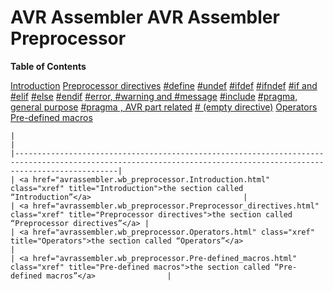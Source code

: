 AVR Assembler AVR Assembler Preprocessor
========================================

**Table of Contents**

<span class="section"> [Introduction](avrassembler.wb_preprocessor.Introduction.html) </span>
<span class="section"> [Preprocessor directives](avrassembler.wb_preprocessor.Preprocessor_directives.html) </span>
<span class="section"> [\#define](avrassembler.wb_preprocessor.define.html) </span>
<span class="section"> [\#undef](avrassembler.wb_preprocessor.undef.html) </span>
<span class="section"> [\#ifdef](avrassembler.wb_preprocessor.ifdef.html) </span>
<span class="section"> [\#ifndef](avrassembler.wb_preprocessor.ifndef.html) </span>
<span class="section"> [\#if and \#elif](avrassembler.wb_preprocessor.if.html) </span>
<span class="section"> [\#else](avrassembler.wb_preprocessor.else.html) </span>
<span class="section"> [\#endif](avrassembler.wb_preprocessor.endif.html) </span>
<span class="section"> [\#error, \#warning and \#message](avrassembler.wb_preprocessor.error.html) </span>
<span class="section"> [\#include](avrassembler.wb_preprocessor.include.html) </span>
<span class="section"> [\#pragma, general purpose](avrassembler.wb_preprocessor.pragma.html) </span>
<span class="section"> [\#pragma , AVR part related](avrassembler.wb_preprocessor.pragma_part.html) </span>
<span class="section"> [\# (empty directive)](avrassembler.wb_preprocessor.empty.html) </span>
<span class="section"> [Operators](avrassembler.wb_preprocessor.Operators.html) </span>
<span class="section"> [Pre-defined macros](avrassembler.wb_preprocessor.Pre-defined_macros.html) </span>

```
|                                                                                                                                                                   |
|-------------------------------------------------------------------------------------------------------------------------------------------------------------------|
| <a href="avrassembler.wb_preprocessor.Introduction.html" class="xref" title="Introduction">the section called “Introduction”</a>                                  |
| <a href="avrassembler.wb_preprocessor.Preprocessor_directives.html" class="xref" title="Preprocessor directives">the section called “Preprocessor directives”</a> |
| <a href="avrassembler.wb_preprocessor.Operators.html" class="xref" title="Operators">the section called “Operators”</a>                                           |
| <a href="avrassembler.wb_preprocessor.Pre-defined_macros.html" class="xref" title="Pre-defined macros">the section called “Pre-defined macros”</a>                |
